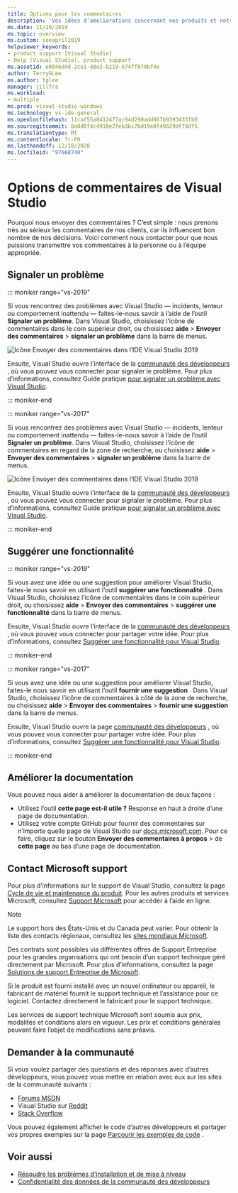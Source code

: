 ```yaml
---
title: Options pour les commentaires
description: 'Vos idées d’améliorations concernant nos produits et notre documentation nous intéressent : voici comment nous envoyer vos commentaires.'
ms.date: 11/20/2019
ms.topic: overview
ms.custom: seoapril2019
helpviewer_keywords:
- product support [Visual Studio]
- Help [Visual Studio], product support
ms.assetid: e0846d4d-2ce1-48e3-b219-674ff070bf4e
author: TerryGLee
ms.author: tglee
manager: jillfra
ms.workload:
- multiple
ms.prod: visual-studio-windows
ms.technology: vs-ide-general
ms.openlocfilehash: 11caf55a8412477ac94d290add667b9393435fb6
ms.sourcegitcommit: 8a0d0f4c4910e2feb3bc7bd19e8f49629df78df5
ms.translationtype: MT
ms.contentlocale: fr-FR
ms.lasthandoff: 12/18/2020
ms.locfileid: "97668740"
---
```

# <a name="visual-studio-feedback-options"></a>Options de commentaires de Visual Studio

Pourquoi nous envoyer des commentaires ? C’est simple : nous prenons très au sérieux les commentaires de nos clients, car ils influencent bon nombre de nos décisions. Voici comment nous contacter pour que nous puissions transmettre vos commentaires à la personne ou à l’équipe appropriée.

## <a name="report-a-problem"></a>Signaler un problème

::: moniker range="vs-2019"

Si vous rencontrez des problèmes avec Visual Studio &mdash; incidents, lenteur ou comportement inattendu &mdash; faites-le-nous savoir à l’aide de l’outil **Signaler un problème**. Dans Visual Studio, choisissez l’icône de commentaires dans le coin supérieur droit, ou choisissez **aide**  >  **Envoyer des commentaires**  >  **signaler un problème** dans la barre de menus.

![Icône Envoyer des commentaires dans l’IDE Visual Studio 2019](./media/vs-2019/send-feedback-icon.png)

Ensuite, Visual Studio ouvre l’interface de la [communauté des développeurs](https://aka.ms/feedback/suggest?space=8) , où vous pouvez vous connecter pour signaler le problème. Pour plus d’informations, consultez Guide pratique [pour signaler un problème avec Visual Studio](how-to-report-a-problem-with-visual-studio.md).

::: moniker-end

::: moniker range="vs-2017"

Si vous rencontrez des problèmes avec Visual Studio &mdash; incidents, lenteur ou comportement inattendu &mdash; faites-le-nous savoir à l’aide de l’outil **Signaler un problème**. Dans Visual Studio, choisissez l’icône de commentaires en regard de la zone de recherche, ou choisissez **aide**  >  **Envoyer des commentaires**  >  **signaler un problème** dans la barre de menus.

![Icône Envoyer des commentaires dans l’IDE Visual Studio 2019](./media/send-feedback-icon.png)

Ensuite, Visual Studio ouvre l’interface de la [communauté des développeurs](https://aka.ms/feedback/suggest?space=8) , où vous pouvez vous connecter pour signaler le problème. Pour plus d’informations, consultez Guide pratique [pour signaler un problème avec Visual Studio](how-to-report-a-problem-with-visual-studio.md).

::: moniker-end

## <a name="suggest-a-feature"></a>Suggérer une fonctionnalité

::: moniker range="vs-2019"

Si vous avez une idée ou une suggestion pour améliorer Visual Studio, faites-le nous savoir en utilisant l’outil **suggérer une fonctionnalité** . Dans Visual Studio, choisissez l’icône de commentaires dans le coin supérieur droit, ou choisissez **aide**  >  **Envoyer des commentaires**  >  **suggérer une fonctionnalité** dans la barre de menus.

Ensuite, Visual Studio ouvre l’interface de la [communauté des développeurs](https://aka.ms/feedback/suggest?space=8) , où vous pouvez vous connecter pour partager votre idée. Pour plus d’informations, consultez [Suggérer une fonctionnalité pour Visual Studio](suggest-a-feature.md).

::: moniker-end

::: moniker range="vs-2017"

Si vous avez une idée ou une suggestion pour améliorer Visual Studio, faites-le nous savoir en utilisant l’outil **fournir une suggestion** . Dans Visual Studio, choisissez l’icône de commentaires à côté de la zone de recherche, ou choisissez **aide**  >  **Envoyer des commentaires**  >  **fournir une suggestion** dans la barre de menus.

Ensuite, Visual Studio ouvre la page [communauté des développeurs](https://aka.ms/feedback/suggest?space=8) , où vous pouvez vous connecter pour partager votre idée. Pour plus d’informations, consultez [Suggérer une fonctionnalité pour Visual Studio](suggest-a-feature.md).

::: moniker-end

## <a name="improve-the-documentation"></a>Améliorer la documentation

Vous pouvez nous aider à améliorer la documentation de deux façons :

* Utilisez l’outil **cette page est-il utile ?** Response en haut à droite d’une page de documentation.
* Utilisez votre compte GitHub pour fournir des commentaires sur n’importe quelle page de Visual Studio sur [docs.microsoft.com](../index.yml). Pour ce faire, cliquez sur le bouton **Envoyer des commentaires à propos**  >  de **cette page** au bas d’une page de documentation.

## <a name="contact-microsoft-support"></a>Contact Microsoft support

Pour plus d’informations sur le support de Visual Studio, consultez la page [Cycle de vie et maintenance du produit](/visualstudio/releases/2019/servicing/). Pour les autres produits et services Microsoft, consultez [Support Microsoft](https://support.microsoft.com/) pour accéder à l’aide en ligne.

> [!NOTE]
> Le support hors des États-Unis et du Canada peut varier. Pour obtenir la liste des contacts régionaux, consultez les [sites mondiaux Microsoft](https://www.microsoft.com/worldwide/).

Des contrats sont possibles via différentes offres de Support Entreprise pour les grandes organisations qui ont besoin d’un support technique géré directement par Microsoft. Pour plus d’informations, consultez la page [Solutions de support Entreprise de Microsoft](https://www.microsoft.com/industry/services/support).

Si le produit est fourni installé avec un nouvel ordinateur ou appareil, le fabricant de matériel fournit le support technique et l’assistance pour ce logiciel. Contactez directement le fabricant pour le support technique.

Les services de support technique Microsoft sont soumis aux prix, modalités et conditions alors en vigueur. Les prix et conditions générales peuvent faire l’objet de modifications sans préavis.

## <a name="ask-the-community"></a>Demander à la communauté

Si vous voulez partager des questions et des réponses avec d’autres développeurs, vous pouvez vous mettre en relation avec eux sur les sites de la communauté suivants :

* [Forums MSDN](https://social.msdn.microsoft.com/Forums/home)
* Visual Studio sur [Reddit](https://www.reddit.com/r/VisualStudio/)
* [Stack Overflow](https://stackoverflow.com/search?q=visual+studio+-code)

Vous pouvez également afficher le code d’autres développeurs et partager vos propres exemples sur la page [Parcourir les exemples de code](/samples/browse/) .

## <a name="see-also"></a>Voir aussi

* [Résoudre les problèmes d’installation et de mise à niveau](../install/troubleshooting-installation-issues.md)
* [Confidentialité des données de la communauté des développeurs](developer-community-privacy.md)
